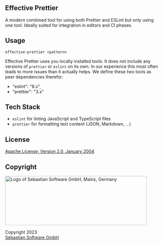 ## Effective Prettier

A modern combined tool for using both Prettier and ESLint but only using one tool. Ideally suited for integration in editors and CI phases.

## Usage

`effective-prettier <pattern>`

Effective Prettier uses you locally installed tools. It does not include any versions of `prettier` or `eslint` on its own. In our experience this most often leads to more issues than it actually helps. We define these two tools as peer dependencies therefor:

- "eslint": "8.x",
- "prettier": "3.x"

## Tech Stack

- `eslint` for linting JavaScript and TypeScript files
- `prettier` for formatting text content (JSON, Markdown, ...)

## License

[Apache License; Version 2.0, January 2004](http://www.apache.org/licenses/LICENSE-2.0)

## Copyright

<img src="https://cdn.rawgit.com/sebastian-software/sebastian-software-brand/0d4ec9d6/sebastiansoftware-en.svg" alt="Logo of Sebastian Software GmbH, Mainz, Germany" width="460" height="160"/>

Copyright 2023<br/>[Sebastian Software GmbH](https://www.sebastian-software.de)
